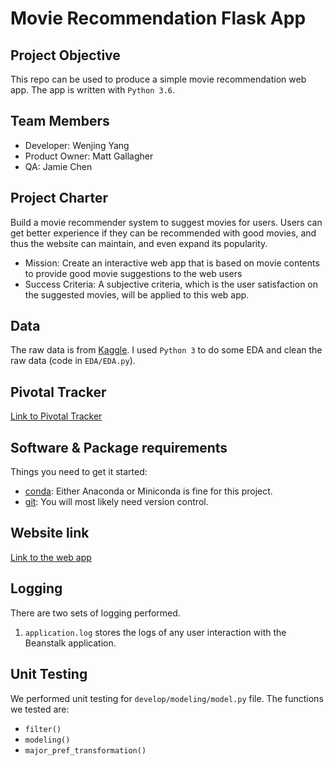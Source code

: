 # Movie Recommendation Flask App

## Project Objective 
This repo can be used to produce a simple movie recommendation web app. The app is written with `Python 3.6`.

## Team Members
* Developer: Wenjing Yang
* Product Owner: Matt Gallagher
* QA: Jamie Chen

## Project Charter
Build a movie recommender system to suggest movies for users. Users can get better experience if they can be recommended with good movies, and thus the website can maintain, and even expand its popularity. 

* Mission: Create an interactive web app that is based on movie contents to provide good movie suggestions to the web users
* Success Criteria: A subjective criteria, which is the user satisfaction on the suggested movies, will be applied to this web app. 

## Data
The raw data is from [Kaggle](https://www.kaggle.com/rounakbanik/the-movies-dataset/data). I used `Python 3` to do some EDA and clean the raw data (code in `EDA/EDA.py`). 

## Pivotal Tracker
[Link to Pivotal Tracker](https://www.pivotaltracker.com/n/projects/2144246)

## Software & Package requirements
Things you need to get it started:
* [conda](https://anaconda.org/): Either Anaconda or Miniconda is fine for this project.
* [git](https://git-scm.com/): You will most likely need version control.

## Website link
[Link to the web app](http://final-deploy-dev.us-west-2.elasticbeanstalk.com/)


## Logging
There are two sets of logging performed. 
1. `application.log` stores the logs of any user interaction with the Beanstalk application.


## Unit Testing
We performed unit testing for `develop/modeling/model.py` file. The functions we tested are:
* `filter()`
* `modeling()`
* `major_pref_transformation()`
